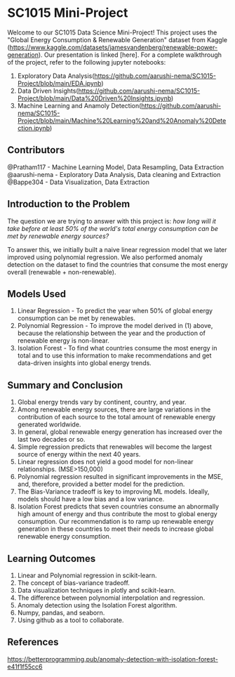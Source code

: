 # SC1015 Mini-Project
Welcome to our SC1015 Data Science Mini-Project! This project uses the "Global Energy Consumption & Renewable Generation" dataset from Kaggle (https://www.kaggle.com/datasets/jamesvandenberg/renewable-power-generation). Our presentation is linked [here]. For a complete walkthrough of the project, refer to the following jupyter notebooks:

1. Exploratory Data Analysis(https://github.com/aarushi-nema/SC1015-Project/blob/main/EDA.ipynb)
2. Data Driven Insights(https://github.com/aarushi-nema/SC1015-Project/blob/main/Data%20Driven%20Insights.ipynb)
3. Machine Learning and Anamoly Detection(https://github.com/aarushi-nema/SC1015-Project/blob/main/Machine%20Learning%20and%20Anomaly%20Detection.ipynb)

## Contributors
@Pratham117 - Machine Learning Model, Data Resampling, Data Extraction <br>
@aarushi-nema - Exploratory Data Analysis, Data cleaning and Extraction <br>
@Bappe304 - Data Visualization, Data Extraction <br>


## Introduction to the Problem

The question we are trying to answer with this project is: *how long will it take before at least 50% of the world's total energy consumption can be met by renewable energy sources?*

To answer this, we initially built a naive linear regression model that we later improved using polynomial regression. We also performed anomaly detection on the dataset to find the countries that consume the most energy overall (renewable + non-renewable).

## Models Used

1. Linear Regression - To predict the year when 50% of global energy consumption can be met by renewables.
2. Polynomial Regression - To improve the model derived in (1) above, because the relationship between the year and the production of renewable energy is non-linear.
3. Isolation Forest - To find what countries consume the most energy in total and to use this information to make recommendations and get data-driven insights into global energy trends.

## Summary and Conclusion

1. Global energy trends vary by continent, country, and year.
2. Among renewable energy sources, there are large variations in the contribution of each source to the total amount of renewable energy generated worldwide.
3. In general, global renewable energy generation has increased over the last two decades or so.
4. Simple regression predicts that renewables will become the largest source of energy within the next 40 years.
5. Linear regression does not yield a good model for non-linear relationships. (MSE>150,000)
6. Polynomial regression resulted in significant improvements in the MSE, and, therefore, provided a better model for the prediction.
7. The Bias-Variance tradeoff is key to improving ML models. Ideally, models should have a low bias and a low variance.
8. Isolation Forest predicts that seven countries consume an abnormally high amount of energy and thus contribute the most to global energy consumption. Our recommendation is to ramp up renewable energy generation in these countries to meet their needs to increase global renewable energy consumption.

## Learning Outcomes

1. Linear and Polynomial regression in scikit-learn.
2. The concept of bias-variance tradeoff.
3. Data visualization techniques in plotly and scikit-learn.
4. The difference between polynomial interpolation and regression.
5. Anomaly detection using the Isolation Forest algorithm.
6. Numpy, pandas, and seaborn.
7. Using github as a tool to collaborate.

## References

https://betterprogramming.pub/anomaly-detection-with-isolation-forest-e41f1f55cc6
